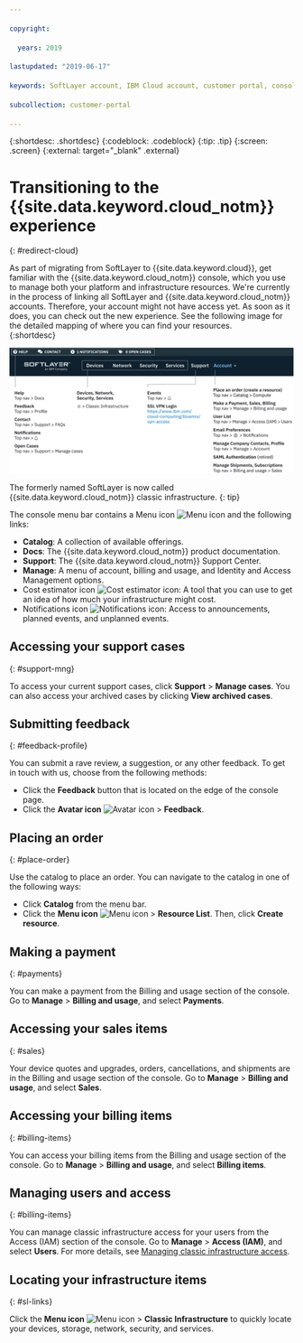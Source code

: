 ```yaml
---

copyright:

  years: 2019

lastupdated: "2019-06-17"

keywords: SoftLayer account, IBM Cloud account, customer portal, console

subcollection: customer-portal 

---
```


{:shortdesc: .shortdesc}
{:codeblock: .codeblock}
{:tip: .tip}
{:screen: .screen}
{:external: target="_blank" .external}


# Transitioning to the {{site.data.keyword.cloud_notm}} experience
{: #redirect-cloud}

As part of migrating from SoftLayer to {{site.data.keyword.cloud}}, get familiar with the {{site.data.keyword.cloud_notm}} console, which you use to manage both your platform and infrastructure resources. We're currently in the process of linking all SoftLayer and {{site.data.keyword.cloud_notm}} accounts. Therefore, your account might not have access yet. As soon as it does, you can check out the new experience. See the following image for the detailed mapping of where you can find your resources.  
{:shortdesc}

![SoftLayer Mapping](images/Softlayer-mapping@2x.svg "How to find SoftLayer resources")

The formerly named SoftLayer is now called {{site.data.keyword.cloud_notm}} classic infrastructure.
{: tip}

The console menu bar contains a Menu icon ![Menu icon](../icons/icon_hamburger.svg) and the following links: 

  * **Catalog**: A collection of available offerings. 
  * **Docs**: The {{site.data.keyword.cloud_notm}} product documentation. 
  * **Support**: The {{site.data.keyword.cloud_notm}} Support Center. 
  * **Manage**: A menu of account, billing and usage, and Identity and Access Management options. 
  * Cost estimator icon ![Cost estimator icon](../icons/Estimator.svg): A tool that you can use to get an idea of how much your infrastructure might cost.
  * Notifications icon ![Notifications icon](../icons/Notification.svg): Access to announcements, planned events, and unplanned events.

## Accessing your support cases
{: #support-mng}

To access your current support cases, click **Support** > **Manage cases**. You can also access your archived cases by clicking **View archived cases**.

## Submitting feedback
{: #feedback-profile}

You can submit a rave review, a suggestion, or any other feedback. To get in touch with us, choose from the following methods:

  * Click the **Feedback** button that is located on the edge of the console page. 
  * Click the **Avatar icon** ![Avatar icon](../icons/i-avatar-icon.svg) > **Feedback**. 

## Placing an order
{: #place-order}

Use the catalog to place an order. You can navigate to the catalog in one of the following ways:

  * Click **Catalog** from the menu bar.
  * Click the **Menu icon** ![Menu icon](../icons/icon_hamburger.svg) > **Resource List**. Then, click **Create resource**.

## Making a payment
{: #payments}

You can make a payment from the Billing and usage section of the console. Go to **Manage** > **Billing and usage**, and select **Payments**. 

## Accessing your sales items
{: #sales}

Your device quotes and upgrades, orders, cancellations, and shipments are in the Billing and usage section of the console. Go to **Manage** > **Billing and usage**, and select **Sales**. 

## Accessing your billing items
{: #billing-items}

You can access your billing items from the Billing and usage section of the console. Go to **Manage** > **Billing and usage**, and select **Billing items**.

## Managing users and access
{: #billing-items}

You can manage classic infrastructure access for your users from the Access (IAM) section of the console. Go to **Manage** > **Access (IAM)**, and select **Users**. For more details, see [Managing classic infrastructure access](/docs/iam?topic=iam-mngclassicinfra).

## Locating your infrastructure items
{: #sl-links}

Click the **Menu icon** ![Menu icon](../icons/icon_hamburger.svg) > **Classic Infrastructure** to quickly locate your devices, storage, network, security, and services. 

  










